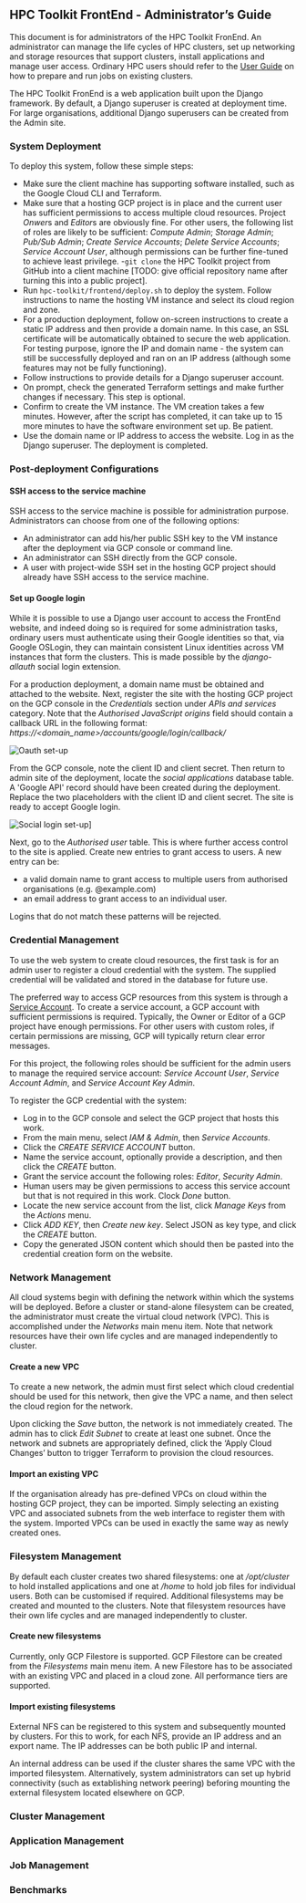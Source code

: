 ## HPC Toolkit FrontEnd - Administrator’s Guide

This document is for administrators of the HPC Toolkit FronEnd. An administrator can manage the life cycles of HPC clusters, set up networking and storage resources that support clusters, install applications and manage user access. Ordinary HPC users should refer to the [User Guide](user_guide.md) on how to prepare and run jobs on existing clusters.

The HPC Toolkit FronEnd is a web application built upon the Django framework. By default, a Django superuser is created at deployment time. For large organisations, additional Django superusers can be created from the Admin site. 

### System Deployment

To deploy this system, follow these simple steps:

- Make sure the client machine has supporting software installed, such as the Google Cloud CLI and Terraform.
- Make sure that a hosting GCP project is in place and the current user has sufficient permissions to access multiple cloud resources. Project *Onwer*s and *Editor*s are obviously fine. For other users, the following list of roles are likely to be sufficient: *Compute Admin*; *Storage Admin*; *Pub/Sub Admin*; *Create Service Accounts*; *Delete Service Accounts*; *Service Account User*, although permissions can be further fine-tuned to achieve least privilege.
-`git clone` the HPC Toolkit project from GitHub into a client machine [TODO: give official repository name after turning this into a public project].
- Run `hpc-toolkit/frontend/deploy.sh` to deploy the system. Follow instructions to name the hosting VM instance and select its cloud region and zone.
- For a production deployment, follow on-screen instructions to create a static IP address and then provide a domain name. In this case, an SSL certificate will be automatically obtained to secure the web application. For testing purpose, ignore the IP and domain name - the system can still be successfully deployed and ran on an IP address (although some features may not be fully functioning).
- Follow instructions to provide details for a Django superuser account.
- On prompt, check the generated Terraform settings and make further changes if necessary. This step is optional.
- Confirm to create the VM instance. The VM creation takes a few minutes. However, after the script has completed, it can take up to 15 more minutes to have the software environment set up. Be patient.
- Use the domain name or IP address to access the website. Log in as the Django superuser. The deployment is completed.


### Post-deployment Configurations

#### SSH access to the service machine

SSH access to the service machine is possible for administration purpose. Administrators can choose from one of the following options:

- An administrator can add his/her public SSH key to the VM instance after the deployment via GCP console or command line.
- An administrator can SSH directly from the GCP console.
- A user with project-wide SSH set in the hosting GCP project should already have SSH access to the service machine.

#### Set up Google login

While it is possible to use a Django user account to access the FrontEnd website, and indeed doing so is required for some administration tasks, ordinary users must authenticate using their Google identities so that, via Google OSLogin, they can maintain consistent Linux identities across VM instances that form the clusters. This is made possible by the *django-allauth* social login extension. 

For a production deployment, a domain name must be obtained and attached to the website. Next, register the site with the hosting GCP project on the GCP console in the *Credentials* section under *APIs and services* category. Note that the *Authorised JavaScript origins* field should contain a callback URL in the following format: *https://<domain_name>/accounts/google/login/callback/*

![Oauth set-up](images/GCP-app-credential.png)

From the GCP console, note the client ID and client secret. Then return to admin site of the deployment, locate the *social applications* database table. A 'Google API' record should have been created during the deployment. Replace the two placeholders with the client ID and client secret. The site is ready to accept Google login.

![Social login set-up](images/register-social-app.png)]

Next, go to the *Authorised user* table. This is where further access control to the site is applied. Create new entries to grant access to users. A new entry can be:

- a valid domain name to grant access to multiple users from authorised organisations (e.g. @example.com) 
- an email address to grant access to an individual user. 

Logins that do not match these patterns will be rejected.

### Credential Management

To use the web system to create cloud resources, the first task is for an admin user to register a cloud credential with the system. The supplied credential will be validated and stored in the database for future use.

The preferred way to access GCP resources from this system is through a [Service Account](https://cloud.google.com/iam/docs/service-accounts). To create a service account, a GCP account with sufficient permissions is required. Typically, the Owner or Editor of a GCP project have enough permissions. For other users with custom roles, if certain permissions are missing, GCP will typically return clear error messages. 

For this project, the following roles should be sufficient for the admin users to manage the required service account: *Service Account User*, *Service Account Admin*, and *Service Account Key Admin*.

To register the GCP credential with the system:

- Log in to the GCP console and select the GCP project that hosts this work.
- From the main menu, select *IAM & Admin*, then *Service Accounts*.
- Click the *CREATE SERVICE ACCOUNT* button.
- Name the service account, optionally provide a description, and then click the *CREATE* button.
- Grant the service account the following roles: *Editor*, *Security Admin*.
- Human users may be given permissions to access this service account but that is not required in this work. Clock *Done* button.
- Locate the new service account from the list, click *Manage Keys* from the *Actions* menu.
- Click *ADD KEY*, then *Create new key*. Select JSON as key type, and click the *CREATE* button.
- Copy the generated JSON content which should then be pasted into the credential creation form on the website.
 
### Network Management

All cloud systems begin with defining the network within which the systems will be deployed. Before a cluster or stand-alone filesystem can be created, the administrator must create the virtual cloud network (VPC). This is accomplished under the *Networks* main menu item. Note that network resources have their own life cycles and are managed independently to cluster.

#### Create a new VPC
To create a new network, the admin must first select which cloud credential should be used for this network, then give the VPC a name, and then select the cloud region for the network.

Upon clicking the *Save* button, the network is not immediately created. The admin has to click *Edit Subnet* to create at least one subnet. Once the network and subnets are appropriately defined, click the ‘Apply Cloud Changes’ button to trigger Terraform to provision the  cloud resources.

#### Import an existing VPC

If the organisation already has pre-defined VPCs on cloud within the hosting GCP project, they can be imported. Simply selecting an existing VPC and associated subnets from the web interface to register them with the system. Imported VPCs can be used in exactly the same way as newly created ones.


### Filesystem Management

By default each cluster creates two shared filesystems: one at */opt/cluster* to hold installed applications and one at */home* to hold job files for individual users. Both can be customised if required. Additional filesystems may be created and mounted to the clusters. Note that filesystem resources have their own life cycles and are managed independently to cluster.

#### Create new filesystems

Currently, only GCP Filestore is supported. GCP Filestore can be created from the *Filesystems* main menu item. A new Filestore has to be associated with an existing VPC and placed in a cloud zone. All performance tiers are supported.

#### Import existing filesystems

External NFS can be registered to this system and subsequently mounted by clusters. For this to work, for each NFS, provide an IP address and an export name. The IP addresses can be both public IP and internal.

An internal address can be used if the cluster shares the same VPC with the imported filesystem. Alternatively, system administrators can set up hybrid connectivity (such as extablishing network peering) beforing mounting the external filesystem located elsewhere on GCP. 

### Cluster Management

### Application Management

### Job Management

### Benchmarks